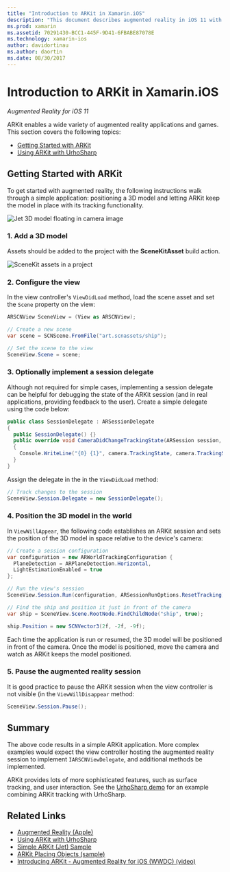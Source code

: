```yaml
---
title: "Introduction to ARKit in Xamarin.iOS"
description: "This document describes augmented reality in iOS 11 with ARKit. It discusses how to add a 3D model to an app, configure the view, implement a session delegate, position the 3D model in the world, and pause the augmented reality session."
ms.prod: xamarin
ms.assetid: 70291430-BCC1-445F-9D41-6FBABE87078E
ms.technology: xamarin-ios
author: davidortinau
ms.author: daortin
ms.date: 08/30/2017
---
```


# Introduction to ARKit in Xamarin.iOS

_Augmented Reality for iOS 11_

ARKit enables a wide variety of augmented reality applications and games. This section covers the following topics:

- [Getting Started with ARKit](#gettingstarted)
- [Using ARKit with UrhoSharp](urhosharp.md)

<a name="gettingstarted"></a>

## Getting Started with ARKit

To get started with augmented reality, the following instructions walk through a simple application: positioning a 3D model and letting ARKit keep the model in place with its tracking functionality.

![Jet 3D model floating in camera image](images/jet-sml.png)

### 1. Add a 3D model

Assets should be added to the project with the **SceneKitAsset** build action.

![SceneKit assets in a project](images/scene-assets.png)

### 2. Configure the view

In the view controller's `ViewDidLoad` method, load the scene asset and set the `Scene` property on the view:

```csharp
ARSCNView SceneView = (View as ARSCNView);

// Create a new scene
var scene = SCNScene.FromFile("art.scnassets/ship");

// Set the scene to the view
SceneView.Scene = scene;
```

### 3. Optionally implement a session delegate

Although not required for simple cases, implementing a session delegate can be helpful for debugging the state of the ARKit session (and in real applications, providing feedback to the user). Create a simple delegate using the code below:

```csharp
public class SessionDelegate : ARSessionDelegate
{
  public SessionDelegate() {}
  public override void CameraDidChangeTrackingState(ARSession session, ARCamera camera)
  {
    Console.WriteLine("{0} {1}", camera.TrackingState, camera.TrackingStateReason);
  }
}
```

Assign the delegate in the in the `ViewDidLoad` method:

```csharp
// Track changes to the session
SceneView.Session.Delegate = new SessionDelegate();
```

### 4. Position the 3D model in the world

In `ViewWillAppear`, the following code establishes an ARKit session
and sets the position of the 3D model in space relative to the device's camera:

```csharp
// Create a session configuration
var configuration = new ARWorldTrackingConfiguration {
  PlaneDetection = ARPlaneDetection.Horizontal,
  LightEstimationEnabled = true
};

// Run the view's session
SceneView.Session.Run(configuration, ARSessionRunOptions.ResetTracking);

// Find the ship and position it just in front of the camera
var ship = SceneView.Scene.RootNode.FindChildNode("ship", true);

ship.Position = new SCNVector3(2f, -2f, -9f);
```

Each time the application is run or resumed, the 3D model will be positioned in front of the camera. Once the model is positioned, move the camera and watch as ARKit keeps the model positioned.

### 5. Pause the augmented reality session

It is good practice to pause the ARKit session when the view controller is not visible (in the `ViewWillDisappear` method:

```csharp
SceneView.Session.Pause();
```

## Summary

The above code results in a simple ARKit application. More complex examples
would expect the view controller hosting the augmented reality session to
implement `IARSCNViewDelegate`, and additional methods be implemented.

ARKit provides lots of more sophisticated features, such as surface tracking, and user interaction. See the [UrhoSharp demo](urhosharp.md) for an example combining ARKit tracking with UrhoSharp.

## Related Links

- [Augmented Reality (Apple)](https://developer.apple.com/arkit/)
- [Using ARKit with UrhoSharp](urhosharp.md)
- [Simple ARKit (Jet) Sample](https://docs.microsoft.com/samples/xamarin/ios-samples/ios11-arkitsample)
- [ARKit Placing Objects (sample)](https://docs.microsoft.com/samples/xamarin/ios-samples/ios11-arkitplacingobjects)
- [Introducing ARKit - Augmented Reality for iOS (WWDC) (video)](https://developer.apple.com/videos/play/wwdc2017/602/)
